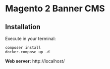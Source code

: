# Magento 2 Banner CMS

## Installation

Execute in your terminal:
```
composer install
docker-compose up -d
```

**Web server:** http://localhost/